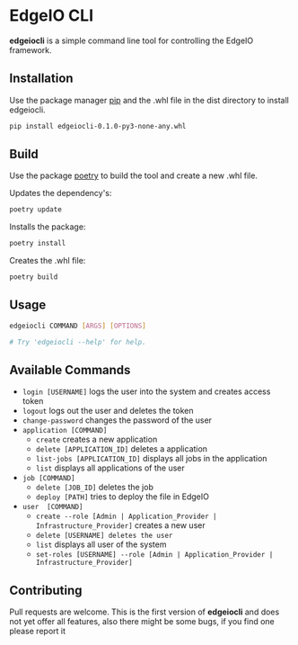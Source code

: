 # EdgeIO CLI

**edgeiocli** is a simple command line tool for controlling the EdgeIO framework.

## Installation

Use the package manager [pip](https://pip.pypa.io/en/stable/) and the .whl file in the dist directory to install
edgeiocli.

```bash
pip install edgeiocli-0.1.0-py3-none-any.whl
```

## Build

Use the package [poetry](https://python-poetry.org/) to build the tool and create a new .whl file.

Updates the dependency's: 
```bash
poetry update
```

Installs the package:
```bash
poetry install
```

Creates the .whl file:
```bash
poetry build
```

## Usage

```bash
edgeiocli COMMAND [ARGS] [OPTIONS] 

# Try 'edgeiocli --help' for help.
```

## Available Commands

- `login [USERNAME]` logs the user into the system and creates access token
- `logout` logs out the user and deletes the token
- `change-password` changes the password of the user
- `application [COMMAND]`
    - `create` creates a new application
    - `delete [APPLICATION_ID]` deletes a application
    - `list-jobs [APPLICATION_ID]` displays all jobs in the application
    - `list` displays all applications of the user
- `job [COMMAND]`
    - `delete [JOB_ID]` deletes the job
    - `deploy [PATH]` tries to deploy the file in EdgeIO
- `user  [COMMAND]`
    - `create --role [Admin | Application_Provider | Infrastructure_Provider]` creates a new user
    - `delete [USERNAME] deletes the user`
    - `list` displays all user of the system
    - `set-roles [USERNAME] --role [Admin | Application_Provider | Infrastructure_Provider]`

## Contributing

Pull requests are welcome. This is the first version of **edgeiocli** and does not yet offer all features, also there
might be some bugs, if you find one please report it 